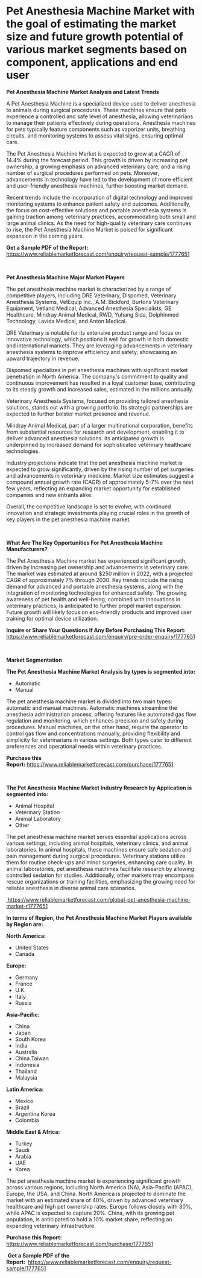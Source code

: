 <p><h1>Pet Anesthesia Machine Market with the goal of estimating the market size and future growth potential of various market segments based on component, applications and end user</h1></p><p><strong>Pet Anesthesia Machine Market Analysis and Latest Trends</strong></p>
<p><p>A Pet Anesthesia Machine is a specialized device used to deliver anesthesia to animals during surgical procedures. These machines ensure that pets experience a controlled and safe level of anesthesia, allowing veterinarians to manage their patients effectively during operations. Anesthesia machines for pets typically feature components such as vaporizer units, breathing circuits, and monitoring systems to assess vital signs, ensuring optimal care.</p><p>The Pet Anesthesia Machine Market is expected to grow at a CAGR of 14.4% during the forecast period. This growth is driven by increasing pet ownership, a growing emphasis on advanced veterinary care, and a rising number of surgical procedures performed on pets. Moreover, advancements in technology have led to the development of more efficient and user-friendly anesthesia machines, further boosting market demand. </p><p>Recent trends include the incorporation of digital technology and improved monitoring systems to enhance patient safety and outcomes. Additionally, the focus on cost-effective solutions and portable anesthesia systems is gaining traction among veterinary practices, accommodating both small and large animal clinics. As the need for high-quality veterinary care continues to rise, the Pet Anesthesia Machine Market is poised for significant expansion in the coming years.</p></p>
<p><strong>Get a Sample PDF of the Report:&nbsp;</strong> <a href="https://www.reliablemarketforecast.com/enquiry/request-sample/1777651?utm_campaign=3248&utm_medium=2&utm_source=Github&utm_content=ia&utm_term=14042025&utm_id=pet-anesthesia-machine">https://www.reliablemarketforecast.com/enquiry/request-sample/1777651</a></p>
<p>&nbsp;</p>
<p><strong>Pet Anesthesia Machine Major Market Players</strong></p>
<p><p>The pet anesthesia machine market is characterized by a range of competitive players, including DRE Veterinary, Dispomed, Veterinary Anesthesia Systems, VetEquip Inc., A.M. Bickford, Burtons Veterinary Equipment, Vetland Medical, Advanced Anesthesia Specialists, GE Healthcare, Mindray Animal Medical, RWD, Yuhang Sida, Dolphinmed Technology, Lavida Medical, and Anton Medical.</p><p>DRE Veterinary is notable for its extensive product range and focus on innovative technology, which positions it well for growth in both domestic and international markets. They are leveraging advancements in veterinary anesthesia systems to improve efficiency and safety, showcasing an upward trajectory in revenue.</p><p>Dispomed specializes in pet anesthesia machines with significant market penetration in North America. The company's commitment to quality and continuous improvement has resulted in a loyal customer base, contributing to its steady growth and increased sales, estimated in the millions annually.</p><p>Veterinary Anesthesia Systems, focused on providing tailored anesthesia solutions, stands out with a growing portfolio. Its strategic partnerships are expected to further bolster market presence and revenue.</p><p>Mindray Animal Medical, part of a larger multinational corporation, benefits from substantial resources for research and development, enabling it to deliver advanced anesthesia solutions. Its anticipated growth is underpinned by increased demand for sophisticated veterinary healthcare technologies.</p><p>Industry projections indicate that the pet anesthesia machine market is expected to grow significantly, driven by the rising number of pet surgeries and advancements in veterinary medicine. Market size estimates suggest a compound annual growth rate (CAGR) of approximately 5-7% over the next few years, reflecting an expanding market opportunity for established companies and new entrants alike.</p><p>Overall, the competitive landscape is set to evolve, with continued innovation and strategic investments playing crucial roles in the growth of key players in the pet anesthesia machine market.</p></p>
<p>&nbsp;</p>
<p><strong>What Are The Key Opportunities For Pet Anesthesia Machine Manufacturers?</strong></p>
<p><p>The Pet Anesthesia Machine market has experienced significant growth, driven by increasing pet ownership and advancements in veterinary care. The market was estimated at around $250 million in 2022, with a projected CAGR of approximately 7% through 2030. Key trends include the rising demand for advanced and portable anesthesia systems, along with the integration of monitoring technologies for enhanced safety. The growing awareness of pet health and well-being, combined with innovations in veterinary practices, is anticipated to further propel market expansion. Future growth will likely focus on eco-friendly products and improved user training for optimal device utilization.</p></p>
<p><strong>Inquire or Share Your Questions If Any Before Purchasing This Report:</strong> <a href="https://www.reliablemarketforecast.com/enquiry/pre-order-enquiry/1777651?utm_campaign=3248&utm_medium=2&utm_source=Github&utm_content=ia&utm_term=14042025&utm_id=pet-anesthesia-machine">https://www.reliablemarketforecast.com/enquiry/pre-order-enquiry/1777651</a></p>
<p>&nbsp;</p>
<p><strong>Market Segmentation</strong></p>
<p><strong>The Pet Anesthesia Machine Market Analysis by types is segmented into:</strong></p>
<p><ul><li>Automatic</li><li>Manual</li></ul></p>
<p><p>The pet anesthesia machine market is divided into two main types: automatic and manual machines. Automatic machines streamline the anesthesia administration process, offering features like automated gas flow regulation and monitoring, which enhances precision and safety during procedures. Manual machines, on the other hand, require the operator to control gas flow and concentrations manually, providing flexibility and simplicity for veterinarians in various settings. Both types cater to different preferences and operational needs within veterinary practices.</p></p>
<p><strong>Purchase this Report:&nbsp;</strong><a href="https://www.reliablemarketforecast.com/purchase/1777651?utm_campaign=3248&utm_medium=2&utm_source=Github&utm_content=ia&utm_term=14042025&utm_id=pet-anesthesia-machine">https://www.reliablemarketforecast.com/purchase/1777651</a></p>
<p>&nbsp;</p>
<p><strong>The Pet Anesthesia Machine Market Industry Research by Application is segmented into:</strong></p>
<p><ul><li>Animal Hospital</li><li>Veterinary Station</li><li>Animal Laboratory</li><li>Other</li></ul></p>
<p><p>The pet anesthesia machine market serves essential applications across various settings, including animal hospitals, veterinary clinics, and animal laboratories. In animal hospitals, these machines ensure safe sedation and pain management during surgical procedures. Veterinary stations utilize them for routine check-ups and minor surgeries, enhancing care quality. In animal laboratories, pet anesthesia machines facilitate research by allowing controlled sedation for studies. Additionally, other markets may encompass rescue organizations or training facilities, emphasizing the growing need for reliable anesthesia in diverse animal care scenarios.</p></p>
<p><a href="https://www.reliablemarketforecast.com/global-pet-anesthesia-machine-market-r1777651?utm_campaign=3248&utm_medium=2&utm_source=Github&utm_content=ia&utm_term=14042025&utm_id=pet-anesthesia-machine">&nbsp;https://www.reliablemarketforecast.com/global-pet-anesthesia-machine-market-r1777651</a></p>
<p><strong>In terms of Region, the Pet Anesthesia Machine Market Players available by Region are:</strong></p>
<p>
    <p> <strong> North America: </strong>
        <ul>
            <li>United States</li>
            <li>Canada</li>
        </ul>
        </p> 
    <p> <strong> Europe: </strong>
        <ul>
            <li>Germany</li>
            <li>France</li>
            <li>U.K.</li>
            <li>Italy</li>
            <li>Russia</li>
        </ul>
        </p> 
    <p> <strong> Asia-Pacific: </strong>
        <ul>
            <li>China</li>
            <li>Japan</li>
            <li>South Korea</li>
            <li>India</li>
            <li>Australia</li>
            <li>China Taiwan</li>
            <li>Indonesia</li>
            <li>Thailand</li>
            <li>Malaysia</li>
        </ul>
        </p> 
    <p> <strong> Latin America: </strong>
        <ul>
            <li>Mexico</li>
            <li>Brazil</li>
            <li>Argentina Korea</li>
            <li>Colombia</li>
        </ul>
        </p> 
    <p> <strong> Middle East & Africa: </strong>
        <ul>
            <li>Turkey</li>
            <li>Saudi</li>
            <li>Arabia</li>
            <li>UAE</li>
            <li>Korea</li>
        </ul>
    </p>
    </p>
<p><p>The pet anesthesia machine market is experiencing significant growth across various regions, including North America (NA), Asia-Pacific (APAC), Europe, the USA, and China. North America is projected to dominate the market with an estimated share of 40%, driven by advanced veterinary healthcare and high pet ownership rates. Europe follows closely with 30%, while APAC is expected to capture 20%. China, with its growing pet population, is anticipated to hold a 10% market share, reflecting an expanding veterinary infrastructure.</p></p>
<p><strong>Purchase this Report: </strong><a href="https://www.reliablemarketforecast.com/purchase/1777651?utm_campaign=3248&utm_medium=2&utm_source=Github&utm_content=ia&utm_term=14042025&utm_id=pet-anesthesia-machine">https://www.reliablemarketforecast.com/purchase/1777651</a></p>
<p>&nbsp;<strong>Get a Sample PDF of the Report:&nbsp;&nbsp;</strong><a href="https://www.reliablemarketforecast.com/enquiry/request-sample/1777651?utm_campaign=3248&utm_medium=2&utm_source=Github&utm_content=ia&utm_term=14042025&utm_id=pet-anesthesia-machine">https://www.reliablemarketforecast.com/enquiry/request-sample/1777651</a></p>
<p><strong></strong></p>
<p><p></p><p></p><p></p></p>
